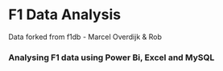 # F1 Data Analysis

Data forked from f1db - Marcel Overdijk & Rob

### Analysing F1 data using Power Bi, Excel and MySQL
